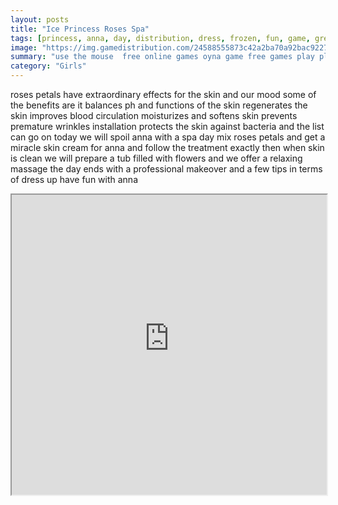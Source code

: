 ```yaml
---
layout: posts
title: "Ice Princess Roses Spa"
tags: [princess, anna, day, distribution, dress, frozen, fun, game, great, ice, make, makeover, massage, oil, roses, spa, free, online, games, oyna, game, free, games, play, play, games]
image: "https://img.gamedistribution.com/24588555873c42a2ba70a92bac922774.jpg"
summary: "use the mouse  free online games oyna game free games play play games"
category: "Girls"
---
```


roses petals have extraordinary effects for the skin and our mood some of the benefits are it balances ph and functions of the skin regenerates the skin improves blood circulation moisturizes and softens skin prevents premature wrinkles installation protects the skin against bacteria and the list can go on today we will spoil anna with a spa day mix roses petals and get a miracle skin cream for anna and follow the treatment exactly then when skin is clean we will prepare a tub filled with flowers and we offer a relaxing massage the day ends with a professional makeover and a few tips in terms of dress up have fun with anna

<iframe width="100%" height="480px;" src="https://html5.gamedistribution.com/24588555873c42a2ba70a92bac922774/"></iframe>